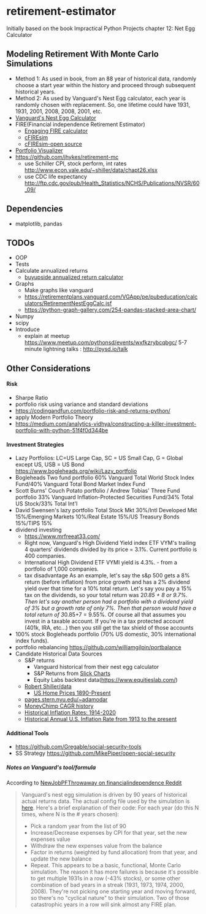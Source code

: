# retirement-estimator
Initially based on the book Impractical Python Projects chapter 12: Net Egg Calculator

## Modeling Retirement With Monte Carlo Simulations
* Method 1: As used in book, from an 88 year of historical data, randomly choose a start year within the history and proceed through subsequent historical years.
* Method 2: As used by Vanguard's Nest Egg calculator, each year is randomly chosen with replacement. So, one lifetime could have 1931, 1931, 2001, 2008, 2008, 2001, etc. 
* [Vanguard's Nest Egg Calculator](https://retirementplans.vanguard.com/VGApp/pe/pubeducation/calculators/RetirementNestEggCalc.jsf)
* FIRE(Financial independence Retirement Estimator)
    * [Engaging FIRE calculator](https://engaging-data.com/fire-calculator/)
    * [cFIREsim](https://www.cfiresim.com/)
    * [cFIREsim-open source](https://github.com/boknows/cFIREsim-open)
* [Portfolio Visualizer](https://www.portfoliovisualizer.com/monte-carlo-simulation)     
* https://github.com/jhykes/retirement-mc
   * use Schiller CPI, stock perform, int rates http://www.econ.yale.edu/~shiller/data/chapt26.xlsx
   * use CDC life expectancy http://ftp.cdc.gov/pub/Health_Statistics/NCHS/Publications/NVSR/60_09/


## Dependencies
   * matplotlib, pandas
   
## TODOs
* OOP
* Tests
* Calculate annualized returns
  * [buyupside annualized return calculator](https://www.buyupside.com/calculators/annualizedreturn.htm)
* Graphs
  * Make graphs like vanguard
  * https://retirementplans.vanguard.com/VGApp/pe/pubeducation/calculators/RetirementNestEggCalc.jsf
  * https://python-graph-gallery.com/254-pandas-stacked-area-chart/
* Numpy
* scipy
* Introduce
  * explain at meetup https://www.meetup.com/pythonsd/events/wxfkzrybcqbgc/  5-7 minute lightning talks : http://pysd.io/talk  
## Other Considerations
####  Risk
  * Sharpe Ratio
  * portfolio risk using variance and standard deviations 
  * https://codingandfun.com/portfolio-risk-and-returns-python/
  * apply Modern Portfolio Theory 
  * https://medium.com/analytics-vidhya/constructing-a-killer-investment-portfolio-with-python-51f4f0d344be
#### Investment Strategies
  * Lazy Portfolios: LC=US Large Cap, SC = US Small Cap, G = Global except US, USB = US Bond https://www.bogleheads.org/wiki/Lazy_portfolio
   * Bogleheads Two fund portfolio 60%	Vanguard Total World Stock Index Fund/40%	Vanguard Total Bond Market Index Fund
   * Scott Burns' Couch Potato portfolio / Andrew Tobias' Three Fund portfolio 33% Vanguard Inflation-Protected Securities Fund/34% Total US Stock/33% Total Int'l
   * David Swensen's lazy portfolio Total Stock Mkt 30%/Intl Developed Mkt	15%/Emerging Markets	10%/Real Estate 15%/US Treasury Bonds	15%/TIPS	15%
  * dividend investing
    * https://www.mrfreeat33.com/
    * Right now, Vanguard's High Dividend Yield index ETF VYM's trailing 4 quarters' dividends divided by its price = 3.1%. Current portfolio is 400 companies.
    * International High Dividend ETF VYMI yield is 4.3%. - from a portfolio of 1,000 companies.
    * tax disadvantage As an example, let's say the s&p 500 gets a 8% return (before inflation) from price growth and has a 2% dividend yield over that time for a 10% total return. Let's say you pay a 15% tax on the dividends, so your total return was 2*0.85 + 8 or 9.7%. Then let's say another person had a portfolio with a dividend yield of 3% but a growth rate of only 7%. Then that person would have a total return of 3*0.85+7 = 9.55%. Of course all that assumes you invest in a taxable account. If you're in a tax protected account (401k, IRA, etc...) then you still get the tax shield of those accounts
  * 100% stock Bogleheads portfolio (70% US domestic, 30% international index funds). 
  * portfolio rebalancing https://github.com/williamgilpin/portbalance
* Candidate Historical Data Sources  
    * S&P returns 
        * Vanguard historical from their nest egg calculator
        * S&P Returns from [Slick Charts](https://www.slickcharts.com/sp500/returns)
        * Equity Labs backtest data(https://www.equitieslab.com/)
    * [Robert Shiller/data](hhttp://www.econ.yale.edu/~shiller/data.htm)
        * [US Home Prices 1890-Present](http://www.econ.yale.edu/~shiller/data.htm)
    * [pages.stern.nyu.edu/~adamodar](http://pages.stern.nyu.edu/~adamodar/New_Home_Page/datafile/histretSP.html)
    * [MoneyChimp CAGR history](http://www.moneychimp.com/features/market_cagr.htm)
    * [Historical Inflation Rates: 1914-2020](https://www.usinflationcalculator.com/inflation/historical-inflation-rates/)
    * [Historical Annual U.S. Inflation Rate from 1913 to the present](https://inflationdata.com/Inflation/Inflation_Rate/HistoricalInflation.aspx)
#### Additional Tools
* https://github.com/Gregable/social-security-tools
* SS Strategy https://github.com/MikePiper/open-social-security



##### Notes on Vanguard's tool/formula
According to [NewJobPFThrowaway on financialindependence Reddit](https://www.reddit.com/r/financialindependence/comments/d6wl6q/why_is_the_vanguard_retirement_nest_egg/)

>Vanguard's nest egg simulation is driven by 90 years of historical actual returns data. The actual config file used by the simulation is [here](https://retirementplans.vanguard.com//web/angular/app/nesteggcalculator/data/config.json).
Here's a brief explanation of their code:
For each year (do this N times, where N is the # years chosen):
>- Pick a random year from the list of 90
>- Increase/Decrease expenses by CPI for that year, set the new expenses value
>- Withdraw the new expenses value from the balance
>- Factor in returns (weighted by fund allocation) from that year, and update the new balance
>- Repeat.
>This appears to be a basic, functional, Monte Carlo simulation.
>The reason it has more failures is because it's possible to get multiple 1931s in a row (-43% stocks), or some other combination of bad years in a streak (1931, 1973, 1974, 2000, 2008). They're not picking one starting year and moving forward, so there's no "cyclical nature" to their simulation. Two of those catastrophic years in a row will sink almost any FIRE plan.


